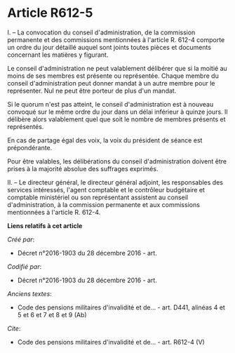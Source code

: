 # Article R612-5

I. – La convocation du conseil d'administration, de la commission permanente et des commissions mentionnées à l'article R.
612-4 comporte un ordre du jour détaillé auquel sont joints toutes pièces et documents concernant les matières y figurant.

Le conseil d'administration ne peut valablement délibérer que si la moitié au moins de ses membres est présente ou
représentée. Chaque membre du conseil d'administration peut donner mandat à un autre membre pour le représenter. Nul ne peut
être porteur de plus d'un mandat.

Si le quorum n'est pas atteint, le conseil d'administration est à nouveau convoqué sur le même ordre du jour dans un délai
inférieur à quinze jours. Il délibère alors valablement quel que soit le nombre de membres présents et représentés.

En cas de partage égal des voix, la voix du président de séance est prépondérante.

Pour être valables, les délibérations du conseil d'administration doivent être prises à la majorité absolue des suffrages
exprimés.

II. – Le directeur général, le directeur général adjoint, les responsables des services intéressés, l'agent comptable et le
contrôleur budgétaire et comptable ministériel ou son représentant assistent au conseil d'administration, à la commission
permanente et aux commissions mentionnées à l'article R. 612-4.

**Liens relatifs à cet article**

_Créé par_:

  - Décret n°2016-1903 du 28 décembre 2016 - art.

_Codifié par_:

  - Décret n°2016-1903 du 28 décembre 2016 - art.

_Anciens textes_:

  - Code des pensions militaires d'invalidité et de... - art. D441, alinéas 4 et 5 et 6 et 7 et 8 et 9 (Ab)

_Cite_:

  - Code des pensions militaires d'invalidité et de... - art. R612-4 (V)
